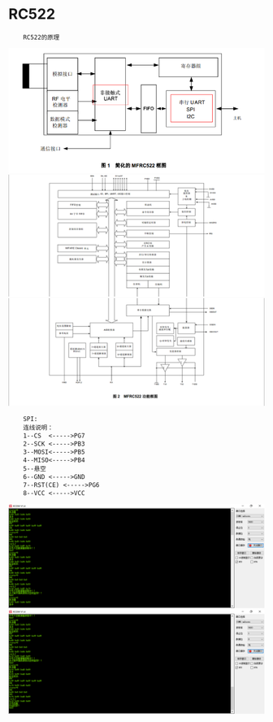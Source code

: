 # RC522

		RC522的原理
		
![image](https://github.com/210843013/RC522/blob/master/rc522.png)
![image](https://github.com/210843013/RC522/blob/master/fuction1.png)
![image](https://github.com/210843013/RC522/blob/master/fuction2.png)


		SPI:
		连线说明：
		1--CS  <----->PG7
		2--SCK <----->PB3
		3--MOSI<----->PB5
		4--MISO<----->PB4
		5--悬空
		6--GND <----->GND
		7--RST(CE) <----->PG6
		8--VCC <----->VCC
		
		
		
![image](https://github.com/210843013/RC522/blob/master/result.png)
![image](https://github.com/210843013/RC522/blob/master/result1.png)